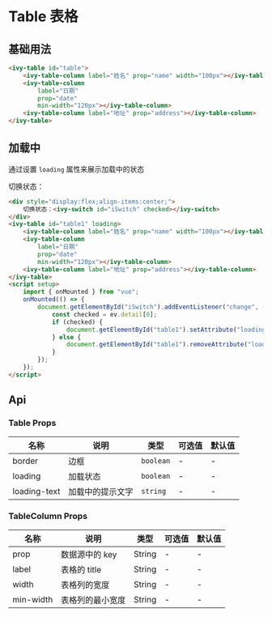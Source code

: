 # Table 表格

## 基础用法

<ivy-table id="table">
    <ivy-table-column label="姓名" prop="name" width="100px"></ivy-table-column>
    <ivy-table-column label="日期" prop="date" min-width="120px"></ivy-table-column>
    <ivy-table-column label="地址" prop="address"></ivy-table-column>
</ivy-table>

```html
<ivy-table id="table">
    <ivy-table-column label="姓名" prop="name" width="100px"></ivy-table-column>
    <ivy-table-column
        label="日期"
        prop="date"
        min-width="120px"></ivy-table-column>
    <ivy-table-column label="地址" prop="address"></ivy-table-column>
</ivy-table>
```

## 加载中

通过设置 `loading` 属性来展示加载中的状态

<div style="display:flex;align-items:center;">切换状态：<ivy-switch id="iSwitch" checked></ivy-switch></div>

<ivy-table id="table1" loading loading-text="Loading...">
    <ivy-table-column label="姓名" prop="name" width="100px"></ivy-table-column>
    <ivy-table-column label="日期" prop="date" min-width="120px"></ivy-table-column>
    <ivy-table-column label="地址" prop="address"></ivy-table-column>
</ivy-table>

```html
<div style="display:flex;align-items:center;">
    切换状态：<ivy-switch id="iSwitch" checked></ivy-switch>
</div>
<ivy-table id="table1" loading>
    <ivy-table-column label="姓名" prop="name" width="100px"></ivy-table-column>
    <ivy-table-column
        label="日期"
        prop="date"
        min-width="120px"></ivy-table-column>
    <ivy-table-column label="地址" prop="address"></ivy-table-column>
</ivy-table>
<script setup>
    import { onMounted } from "vue";
    onMounted(() => {
        document.getElementById("iSwitch").addEventListener("change", (ev) => {
            const checked = ev.detail[0];
            if (checked) {
                document.getElementById("table1").setAttribute("loading", "");
            } else {
                document.getElementById("table1").removeAttribute("loading");
            }
        });
    });
</script>
```

<!-- 增加注释，否则页面显示不完整 -->

## Api

### Table Props

| 名称         | 说明             | 类型      | 可选值 | 默认值 |
| ------------ | ---------------- | --------- | ------ | ------ |
| border       | 边框             | `boolean` | -      | -      |
| loading      | 加载状态         | `boolean` | -      | -      |
| loading-text | 加载中的提示文字 | `string`  | -      | -      |

### TableColumn Props

| 名称      | 说明             | 类型   | 可选值 | 默认值 |
| --------- | ---------------- | ------ | ------ | ------ |
| prop      | 数据源中的 key   | String | -      | -      |
| label     | 表格的 title     | String | -      | -      |
| width     | 表格列的宽度     | String | -      | -      |
| min-width | 表格列的最小宽度 | String | -      | -      |

<script setup>
import { onMounted } from 'vue';
onMounted(()=>{
    document.getElementById('iSwitch').addEventListener('change', ev=>{
        const checked = ev.detail[0];
        if(checked){
            document.getElementById('table1').setAttribute('loading', "")
        }else{
            document.getElementById('table1').removeAttribute('loading')
        }
    })
    const data = [
        {"date":"2016-05-02","name":"王小虎","address":"上海市普陀区金沙江路 1518 弄"},
        {"date":"2016-05-04","name":"王小虎","address":"上海市普陀区金沙江路 1517 弄"},
        {"date":"2016-05-01","name":"王小虎","address":"上海市普陀区金沙江路1519 弄"},
        {"date":"2016-05-03","name":"王小虎","address":"上海市普陀区金沙江路 1516 弄"}
    ]
    document.querySelector('#table').setData(data)
    document.querySelector('#table1').setData(data)
})
</script>
